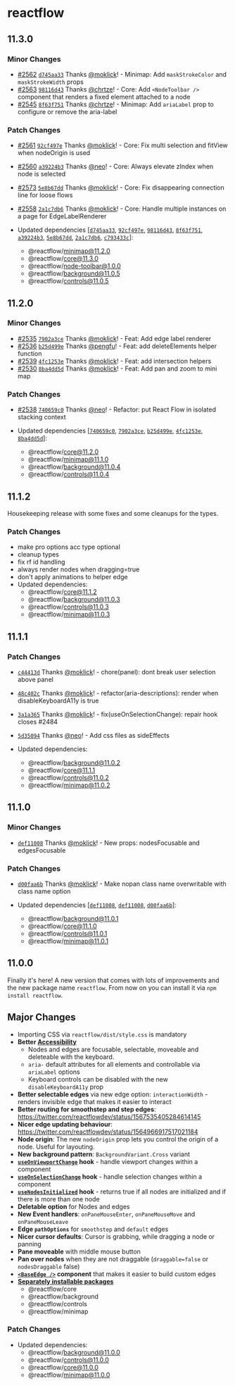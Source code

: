 # reactflow

## 11.3.0

### Minor Changes

- [#2562](https://github.com/wbkd/react-flow/pull/2562) [`d745aa33`](https://github.com/wbkd/react-flow/commit/d745aa33fcd1333e12929c862f9a3d6de53f7179) Thanks [@moklick](https://github.com/moklick)! - Minimap: Add `maskStrokeColor` and `maskStrokeWidth` props
- [#2563](https://github.com/wbkd/react-flow/pull/2563) [`98116d43`](https://github.com/wbkd/react-flow/commit/98116d431f9fcdcc9b23a5b606a94ec0740b64cd) Thanks [@chrtze](https://github.com/chrtze)! - Core: Add `<NodeToolbar />` component that renders a fixed element attached to a node
- [#2545](https://github.com/wbkd/react-flow/pull/2545) [`8f63f751`](https://github.com/wbkd/react-flow/commit/8f63f751e302d3c935865760d2134350c31ab93f) Thanks [@chrtze](https://github.com/chrtze)! - Minimap: Add `ariaLabel` prop to configure or remove the aria-label

### Patch Changes

- [#2561](https://github.com/wbkd/react-flow/pull/2561) [`92cf497e`](https://github.com/wbkd/react-flow/commit/92cf497eb72f21af592a53f5af9770c9f1e6d940) Thanks [@moklick](https://github.com/moklick)! - Core: Fix multi selection and fitView when nodeOrigin is used
- [#2560](https://github.com/wbkd/react-flow/pull/2560) [`a39224b3`](https://github.com/wbkd/react-flow/commit/a39224b3a80afbdb83fc4490dd5f4f2be23cd4dd) Thanks [@neo](https://github.com/neo)! - Core: Always elevate zIndex when node is selected
- [#2573](https://github.com/wbkd/react-flow/pull/2573) [`5e8b67dd`](https://github.com/wbkd/react-flow/commit/5e8b67dd41f9bb60dcd7f5d14cc34b42c970e967) Thanks [@moklick](https://github.com/moklick)! - Core: Fix disappearing connection line for loose flows
- [#2558](https://github.com/wbkd/react-flow/pull/2558) [`2a1c7db6`](https://github.com/wbkd/react-flow/commit/2a1c7db6b27ac0f4f81dcef2d593f4753c4321c7) Thanks [@moklick](https://github.com/moklick)! - Core: Handle multiple instances on a page for EdgeLabelRenderer

- Updated dependencies [[`d745aa33`](https://github.com/wbkd/react-flow/commit/d745aa33fcd1333e12929c862f9a3d6de53f7179), [`92cf497e`](https://github.com/wbkd/react-flow/commit/92cf497eb72f21af592a53f5af9770c9f1e6d940), [`98116d43`](https://github.com/wbkd/react-flow/commit/98116d431f9fcdcc9b23a5b606a94ec0740b64cd), [`8f63f751`](https://github.com/wbkd/react-flow/commit/8f63f751e302d3c935865760d2134350c31ab93f), [`a39224b3`](https://github.com/wbkd/react-flow/commit/a39224b3a80afbdb83fc4490dd5f4f2be23cd4dd), [`5e8b67dd`](https://github.com/wbkd/react-flow/commit/5e8b67dd41f9bb60dcd7f5d14cc34b42c970e967), [`2a1c7db6`](https://github.com/wbkd/react-flow/commit/2a1c7db6b27ac0f4f81dcef2d593f4753c4321c7), [`c793433c`](https://github.com/wbkd/react-flow/commit/c793433cafc214281ae97c9a32f5ac2fe453c34f)]:
  - @reactflow/minimap@11.2.0
  - @reactflow/core@11.3.0
  - @reactflow/node-toolbar@1.0.0
  - @reactflow/background@11.0.5
  - @reactflow/controls@11.0.5

## 11.2.0

### Minor Changes

- [#2535](https://github.com/wbkd/react-flow/pull/2535) [`7902a3ce`](https://github.com/wbkd/react-flow/commit/7902a3ce3188426d5cd07cf0943a68f679e67948) Thanks [@moklick](https://github.com/moklick)! - Feat: Add edge label renderer
- [#2536](https://github.com/wbkd/react-flow/pull/2536) [`b25d499e`](https://github.com/wbkd/react-flow/commit/b25d499ec05b5c6f21ac552d03650eb37433552e) Thanks [@pengfu](https://github.com/pengfu)! - Feat: add deleteElements helper function
- [#2539](https://github.com/wbkd/react-flow/pull/2539) [`4fc1253e`](https://github.com/wbkd/react-flow/commit/4fc1253eadf9b7dd392d8dc2348f44fa8d08f931) Thanks [@moklick](https://github.com/moklick)! - Feat: add intersection helpers
- [#2530](https://github.com/wbkd/react-flow/pull/2530) [`8ba4dd5d`](https://github.com/wbkd/react-flow/commit/8ba4dd5d1d4b2e6f107c148de62aec0b688d8b21) Thanks [@moklick](https://github.com/moklick)! - Feat: Add pan and zoom to mini map

### Patch Changes

- [#2538](https://github.com/wbkd/react-flow/pull/2538) [`740659c0`](https://github.com/wbkd/react-flow/commit/740659c0e788c7572d4a1e64e1d33d60712233fc) Thanks [@neo](https://github.com/neo)! - Refactor: put React Flow in isolated stacking context

- Updated dependencies [[`740659c0`](https://github.com/wbkd/react-flow/commit/740659c0e788c7572d4a1e64e1d33d60712233fc), [`7902a3ce`](https://github.com/wbkd/react-flow/commit/7902a3ce3188426d5cd07cf0943a68f679e67948), [`b25d499e`](https://github.com/wbkd/react-flow/commit/b25d499ec05b5c6f21ac552d03650eb37433552e), [`4fc1253e`](https://github.com/wbkd/react-flow/commit/4fc1253eadf9b7dd392d8dc2348f44fa8d08f931), [`8ba4dd5d`](https://github.com/wbkd/react-flow/commit/8ba4dd5d1d4b2e6f107c148de62aec0b688d8b21)]:
  - @reactflow/core@11.2.0
  - @reactflow/minimap@11.1.0
  - @reactflow/background@11.0.4
  - @reactflow/controls@11.0.4

## 11.1.2

Housekeeping release with some fixes and some cleanups for the types.

### Patch Changes

- make pro options acc type optional
- cleanup types
- fix rf id handling
- always render nodes when dragging=true
- don't apply animations to helper edge
- Updated dependencies:
  - @reactflow/core@11.1.2
  - @reactflow/background@11.0.3
  - @reactflow/controls@11.0.3
  - @reactflow/minimap@11.0.3

## 11.1.1

### Patch Changes

- [`c44413d`](https://github.com/wbkd/react-flow/commit/c44413d816604ae2d6ad81ed227c3dfde1a7bd8a) Thanks [@moklick](https://github.com/moklick)! - chore(panel): dont break user selection above panel
- [`48c402c`](https://github.com/wbkd/react-flow/commit/48c402c4d3bd9e16dc91cd4c549324e57b6d5c57) Thanks [@moklick](https://github.com/moklick)! - refactor(aria-descriptions): render when disableKeyboardA11y is true
- [`3a1a365`](https://github.com/wbkd/react-flow/commit/3a1a365a63fc4564d9a8d96309908986fcc86f95) Thanks [@moklick](https://github.com/moklick)! - fix(useOnSelectionChange): repair hook closes #2484
- [`5d35094`](https://github.com/wbkd/react-flow/commit/5d350942d33ded626b3387206f0b0dee368efdfb) Thanks [@neo](https://github.com/neo)! - Add css files as sideEffects

- Updated dependencies:
  - @reactflow/background@11.0.2
  - @reactflow/core@11.1.1
  - @reactflow/controls@11.0.2
  - @reactflow/minimap@11.0.2

## 11.1.0

### Minor Changes

- [`def11008`](https://github.com/wbkd/react-flow/commit/def11008d88749fec40e6fcba8bc41eea2511bab) Thanks [@moklick](https://github.com/moklick)! - New props: nodesFocusable and edgesFocusable

### Patch Changes

- [`d00faa6b`](https://github.com/wbkd/react-flow/commit/d00faa6b3e77388bfd655d4c02e9a5375bc515e4) Thanks [@moklick](https://github.com/moklick)! - Make nopan class name overwritable with class name option

- Updated dependencies [[`def11008`](https://github.com/wbkd/react-flow/commit/def11008d88749fec40e6fcba8bc41eea2511bab), [`def11008`](https://github.com/wbkd/react-flow/commit/def11008d88749fec40e6fcba8bc41eea2511bab), [`d00faa6b`](https://github.com/wbkd/react-flow/commit/d00faa6b3e77388bfd655d4c02e9a5375bc515e4)]:
  - @reactflow/background@11.0.1
  - @reactflow/core@11.1.0
  - @reactflow/controls@11.0.1
  - @reactflow/minimap@11.0.1

## 11.0.0

Finally it's here! A new version that comes with lots of improvements and the new package name `reactflow`.
From now on you can install it via `npm install reactflow`.

## Major Changes

- Importing CSS via `reactflow/dist/style.css` is mandatory
- **Better [Accessibility](/docs/guides/accessibility)**
  - Nodes and edges are focusable, selectable, moveable and deleteable with the keyboard.
  - `aria-` default attributes for all elements and controllable via `ariaLabel` options
  - Keyboard controls can be disabled with the new `disableKeyboardA11y` prop
- **Better selectable edges** via new edge option: `interactionWidth` - renders invisible edge that makes it easier to interact
- **Better routing for smoothstep and step edges**: https://twitter.com/reactflowdev/status/1567535405284614145
- **Nicer edge updating behaviour**: https://twitter.com/reactflowdev/status/1564966917517021184
- **Node origin**: The new `nodeOrigin` prop lets you control the origin of a node. Useful for layouting.
- **New background pattern**: `BackgroundVariant.Cross` variant
- **[`useOnViewportChange`](/docs/api/hooks/use-on-viewport-change) hook** - handle viewport changes within a component
- **[`useOnSelectionChange`](/docs/api/hooks/use-on-selection-change) hook** - handle selection changes within a component
- **[`useNodesInitialized`](/docs/api/hooks/use-nodes-initialized) hook** - returns true if all nodes are initialized and if there is more than one node
- **Deletable option** for Nodes and edges
- **New Event handlers**: `onPaneMouseEnter`, `onPaneMouseMove` and `onPaneMouseLeave`
- **Edge `pathOptions`** for `smoothstep` and `default` edges
- **Nicer cursor defaults**: Cursor is grabbing, while dragging a node or panning
- **Pane moveable** with middle mouse button
- **Pan over nodes** when they are not draggable (`draggable=false` or `nodesDraggable` false)
- **[`<BaseEdge />`](/docs/api/edges/base-edge) component** that makes it easier to build custom edges
- **[Separately installable packages](/docs/overview/packages/)**
  - @reactflow/core
  - @reactflow/background
  - @reactflow/controls
  - @reactflow/minimap

### Patch Changes

- Updated dependencies:
  - @reactflow/background@11.0.0
  - @reactflow/controls@11.0.0
  - @reactflow/core@11.0.0
  - @reactflow/minimap@11.0.0
